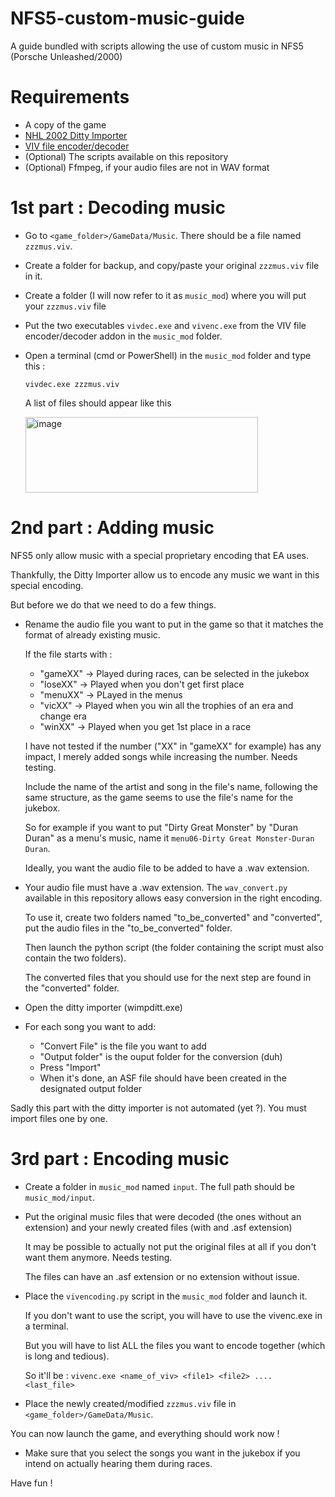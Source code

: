 # NFS5-custom-music-guide
A guide bundled with scripts allowing the use of custom music in NFS5 (Porsche Unleashed/2000)

# Requirements
- A copy of the game
- [NHL 2002 Ditty Importer](https://ditty-importer.softag.com/)
- [VIV file encoder/decoder](https://www.nfsaddons.com/downloads/nfshp/tools/7236/viv-file-decoderencoder.html)
- (Optional) The scripts available on this repository
- (Optional) Ffmpeg, if your audio files are not in WAV format

# 1st part : Decoding music
* Go to `<game_folder>/GameData/Music`. There should be a file named `zzzmus.viv`.
* Create a folder for backup, and copy/paste your original `zzzmus.viv` file in it.
* Create a folder (I will now refer to it as `music_mod`) where you will put your `zzzmus.viv` file
* Put the two executables `vivdec.exe` and `vivenc.exe` from the VIV file encoder/decoder addon in the `music_mod` folder.
* Open a terminal (cmd or PowerShell) in the `music_mod` folder and type this :

  `vivdec.exe zzzmus.viv`

  A list of files should appear like this

  <img width="372" height="121" alt="image" src="https://github.com/user-attachments/assets/87b60f38-082d-4370-a9ce-14715b31cbb3" />

# 2nd part : Adding music
NFS5 only allow music with a special proprietary encoding that EA uses. 

Thankfully, the Ditty Importer allow us to encode any music we want in this special encoding.

But before we do that we need to do a few things.

* Rename the audio file you want to put in the game so that it matches the format of already existing music.

  If the file starts with :

  * "gameXX" -> Played during races, can be selected in the jukebox
  * "loseXX" -> Played when you don't get first place
  * "menuXX" -> PLayed in the menus
  * "vicXX" -> Played when you win all the trophies of an era and change era
  * "winXX" -> Played when you get 1st place in a race

  I have not tested if the number ("XX" in "gameXX" for example) has any impact, I merely added songs while increasing the number. Needs testing.

  Include the name of the artist and song in the file's name, following the same structure, as the game seems to use the file's name for the jukebox.

  So for example if you want to put "Dirty Great Monster" by "Duran Duran" as a menu's music, name it `menu06-Dirty Great Monster-Duran Duran`.

  Ideally, you want the audio file to be added to have a .wav extension.

* Your audio file must have a .wav extension. The `wav_convert.py` available in this repository allows easy conversion in the right encoding.

  To use it, create two folders named "to_be_converted" and "converted", put the audio files in the "to_be_converted" folder.

  Then launch the python script (the folder containing the script must also contain the two folders).

  The converted files that you should use for the next step are found in the "converted" folder.

* Open the ditty importer (wimpditt.exe)
* For each song you want to add:
  * "Convert File" is the file you want to add
  * "Output folder" is the ouput folder for the conversion (duh)
  * Press "Import"
  * When it's done, an ASF file should have been created in the designated output folder

Sadly this part with the ditty importer is not automated (yet ?). You must import files one by one.

# 3rd part : Encoding music

* Create a folder in `music_mod` named `input`. The full path should be `music_mod/input`.
* Put the original music files that were decoded (the ones without an extension) and your newly created files (with and .asf extension)

  It may be possible to actually not put the original files at all if you don't want them anymore. Needs testing.

  The files can have an .asf extension or no extension without issue.

* Place the `vivencoding.py` script in the `music_mod` folder and launch it.

  If you don't want to use the script, you will have to use the vivenc.exe in a terminal.

  But you will have to list ALL the files you want to encode together (which is long and tedious).

  So it'll be : `vivenc.exe <name_of_viv> <file1> <file2> .... <last_file>`

* Place the newly created/modified `zzzmus.viv` file in `<game_folder>/GameData/Music`.

You can now launch the game, and everything should work now !

* Make sure that you select the songs you want in the jukebox if you intend on actually hearing them during races.

Have fun !

